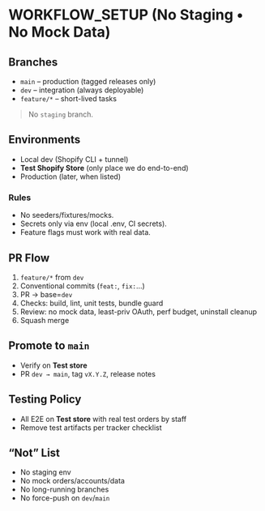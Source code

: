 # WORKFLOW_SETUP (No Staging • No Mock Data)

## Branches
- `main` – production (tagged releases only)
- `dev` – integration (always deployable)
- `feature/*` – short-lived tasks

> No `staging` branch.

## Environments
- Local dev (Shopify CLI + tunnel)
- **Test Shopify Store** (only place we do end-to-end)
- Production (later, when listed)

### Rules
- No seeders/fixtures/mocks.
- Secrets only via env (local .env, CI secrets).
- Feature flags must work with real data.

## PR Flow
1. `feature/*` from `dev`
2. Conventional commits (`feat:`, `fix:`…)
3. PR → base=`dev`
4. Checks: build, lint, unit tests, bundle guard
5. Review: no mock data, least-priv OAuth, perf budget, uninstall cleanup
6. Squash merge

## Promote to `main`
- Verify on **Test store**
- PR `dev → main`, tag `vX.Y.Z`, release notes

## Testing Policy
- All E2E on **Test store** with real test orders by staff
- Remove test artifacts per tracker checklist

## “Not” List
- No staging env
- No mock orders/accounts/data
- No long-running branches
- No force-push on `dev`/`main`
